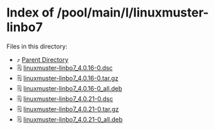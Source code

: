 
# Index of /pool/main/l/linuxmuster-linbo7
Files in this directory:
- ⤴ [Parent Directory](../)
- 🗒 [linuxmuster-linbo7_4.0.16-0.dsc](linuxmuster-linbo7_4.0.16-0.dsc)
- 🗒 [linuxmuster-linbo7_4.0.16-0.tar.gz](linuxmuster-linbo7_4.0.16-0.tar.gz)
- 🗒 [linuxmuster-linbo7_4.0.16-0_all.deb](linuxmuster-linbo7_4.0.16-0_all.deb)
- 🗒 [linuxmuster-linbo7_4.0.21-0.dsc](linuxmuster-linbo7_4.0.21-0.dsc)
- 🗒 [linuxmuster-linbo7_4.0.21-0.tar.gz](linuxmuster-linbo7_4.0.21-0.tar.gz)
- 🗒 [linuxmuster-linbo7_4.0.21-0_all.deb](linuxmuster-linbo7_4.0.21-0_all.deb)
